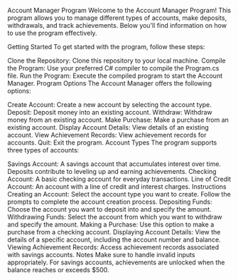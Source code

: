 Account Manager Program
Welcome to the Account Manager Program! This program allows you to manage different types of accounts, make deposits, withdrawals, and track achievements. Below you'll find information on how to use the program effectively.

Getting Started
To get started with the program, follow these steps:

Clone the Repository: Clone this repository to your local machine.
Compile the Program: Use your preferred C# compiler to compile the Program.cs file.
Run the Program: Execute the compiled program to start the Account Manager.
Program Options
The Account Manager offers the following options:

Create Account: Create a new account by selecting the account type.
Deposit: Deposit money into an existing account.
Withdraw: Withdraw money from an existing account.
Make Purchase: Make a purchase from an existing account.
Display Account Details: View details of an existing account.
View Achievement Records: View achievement records for accounts.
Quit: Exit the program.
Account Types
The program supports three types of accounts:

Savings Account: A savings account that accumulates interest over time. Deposits contribute to leveling up and earning achievements.
Checking Account: A basic checking account for everyday transactions.
Line of Credit Account: An account with a line of credit and interest charges.
Instructions
Creating an Account: Select the account type you want to create. Follow the prompts to complete the account creation process.
Depositing Funds: Choose the account you want to deposit into and specify the amount.
Withdrawing Funds: Select the account from which you want to withdraw and specify the amount.
Making a Purchase: Use this option to make a purchase from a checking account.
Displaying Account Details: View the details of a specific account, including the account number and balance.
Viewing Achievement Records: Access achievement records associated with savings accounts.
Notes
Make sure to handle invalid inputs appropriately.
For savings accounts, achievements are unlocked when the balance reaches or exceeds $500.
